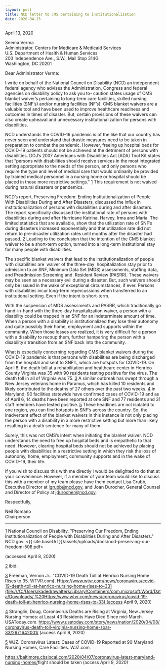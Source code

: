 ```yaml
---
layout: post
title: NCD letter to CMS pertaining to institutionalization
date: 2020-04-13
---
```

April 13, 2020

Seema Verma\
Administrator, Centers for Medicare & Medicaid Services\
U.S. Department of Health & Human Services\
200 Independence Ave., S.W., Mail Stop 314G\
Washington, DC 20201

Dear Administrator Verma:

I write on behalf of the National Council on Disability (NCD) an independent federal agency who advises the Administration, Congress and federal agencies on disability policy to ask you to- caution states usage of CMS blanket waiver’s pertaining to long-term care facilities, skilled nursing facilities (SNF’s) and/or nursing facilities (NF’s). CMS blanket waivers are a valuable tool and have been used to improve healthcare readiness and outcomes in times of disaster. But, certain provisions of these waivers can also create upheaval and unnecessary institutionalization for persons with disabilities.

NCD understands the COVID-19 pandemic is of the like that our country has never seen and understand that drastic measures need to be taken in preparation to combat the pandemic. However, freeing up hospital beds for COVID-19 patients should not be achieved at the detriment of persons with disabilities. DOJ’s 2007 Americans with Disabilities Act (ADA) Tool Kit states that “persons with disabilities should receive services in the most integrated setting appropriate to the needs of the person, and only persons who require the type and level of medical care that would ordinarily be provided by trained medical personnel in a nursing home or hospital should be placed in those more restrictive settings.” [1](https://ncd.gov/publications/2020/ncd-letter-cms-institutionalization#_ftn1) This requirement is not waived during natural disasters or pandemics.

NCD’s report, Preserving Freedom: Ending Institutionalization of People With Disabilities During and After Disasters, discussed the influx in institutionalization of persons with disabilities during and after disasters. The report specifically discussed the institutional rate of persons with disabilities during and after Hurricane Katrina, Harvey, Irma and Maria. The limited statistics that are available, show that the utilization rate of SNF’s during disasters increased exponentially and that utilization rate did not return to pre-disaster utilization rates until months after the disaster had passed. [2](https://ncd.gov/publications/2020/ncd-letter-cms-institutionalization#_ftn2) Leading to the conclusion that the intention of the CMS blanket waiver to be a short-term option, turned into a long-term institutional stay for many people with disabilities.

The specific blanket waivers that lead to the institutionalization of people with disabilities are  waiver of the three-day  hospitalization stay prior to admission to an SNF, Minimum Data Set (MDS) assessments, staffing data, and Preadmission Screening and  Resident Review (PASRR). These waivers may be seen as a necessary evil during a disaster. But, such waivers should only be issued in the wake of exceptional circumstances, if ever. Persons with disabilities incur long-term repercussions when transferred to an institutional setting. Even if the intent is short-term.

With the suspension of MDS assessments and PASRR, which traditionally go hand-in-hand with the three-day hospitalization waiver, a person with a disability could be trapped in an SNF for an indeterminate amount of time. When a person with a disability is institutionalized they lose their autonomy and quite possibly their home, employment and supports within the community. When those losses are realized, it is very difficult for a person with a disability to recoup them, further hampering the person with a disability’s transition from an SNF back into the community.

What is especially concerning regarding CMS blanket waivers during the COVID-19 pandemic is that persons with disabilities are being discharged from the hospital and sent to SNF’s, which are hotspots for COVID-19. On April 8, the death toll at a rehabilitation and healthcare center in Henrico County Virginia was 35 with 90 residents testing positive for the virus. The death toll in all of Virginia was 75. [3](https://ncd.gov/publications/2020/ncd-letter-cms-institutionalization#_ftn3) A similar outbreak has swept through a New Jersey veterans home in Paramus, which has killed 10 residents and likely contributed to the deaths of 27 others over the past two weeks. [4](https://ncd.gov/publications/2020/ncd-letter-cms-institutionalization#_ftn4) in Maryland, 90 facilities statewide have confirmed cases of COVID-19 and as of April 6, 14 deaths have been reported at one SNF and 77 residents and 31 staff members have tested positive. [5](https://ncd.gov/publications/2020/ncd-letter-cms-institutionalization#_ftn5) These headlines are not isolated to one region, you can find hotspots in SNF’s across the country. So, the inadvertent effect of the blanket waivers in this instance is not only placing the person with a disability in a more restrictive setting but more than likely resulting in a death sentence for many of them.

Surely, this was not CMS’s intent when initiating the blanket waiver. NCD understands the need to free up hospital beds and is empathetic to that need. However, clearing hospital beds should not be achieved by placing people with disabilities in a restrictive setting in which they risk the loss of autonomy, home, employment, community supports and in the wake of COVID-19, their life.

If you wish to discuss this with me directly I would be delighted to do that at your convenience. However, if a member of your team would like to discuss this with a member of my team please have them contact Lisa Grubb, Executive Director at [lgrubb@ncd.gov](mailto:lgrubb@ncd.gov), and Joan Durocher, General Counsel and Director of Policy at [jdurocher@ncd.gov](mailto:jdurocher@ncd.gov).

Respectfully,

Neil Romano\
Chairperson

- - -

 [1](https://ncd.gov/publications/2020/ncd-letter-cms-institutionalization#_ftnref1) National Council on Disability. "Preserving Our Freedom, Ending Institutionalization of People with Disabilities During and After Disasters." NCD.gov. <{{ site.baseUrl }}/assets/uploads/docs/ncd-preserving-our-freedom-508.pdf>

(accessed April 8, 2020)

 [2](https://ncd.gov/publications/2020/ncd-letter-cms-institutionalization#_ftnref2) ibid.

 [3](https://ncd.gov/publications/2020/ncd-letter-cms-institutionalization#_ftnref3) Freeman, Vernon Jr.. "COVID-19 Death Toll at Henrico Nursing Home Rises to 35. WTVR.com[. Https://www.wtvr.com/news/coronavirus/covid-19-death-toll-at-henrico-nursing-home-rises-to-33](file:///C:/Users/kadedrawalters/Library/Containers/com.microsoft.Word/Data/Downloads/.%20Https:/www.wtvr.com/news/coronavirus/covid-19-death-toll-at-henrico-nursing-home-rises-to-33) (access April 9, 2020)

 [4](https://ncd.gov/publications/2020/ncd-letter-cms-institutionalization#_ftnref4) Stranglin, Doug. Coronavirus Deaths are Rising at Virginia, New Jersey Nursing Homes: at Least 43 Residents Have Died Since mid-March. USAToday.com. <https://www.usatoday.com/story/news/nation/2020/04/08/coronavirus-death-toll-virginia-nursing-home-soar-33/2971642001/> (access April 9, 2020)

 [5](https://ncd.gov/publications/2020/ncd-letter-cms-institutionalization#_ftnref5) WJZ. Coronavirus Latest: Cases of COVID-19 Reported at 90 Maryland Nursing Homes, Care Facilities. WJZ.com.

<https://baltimore.cbslocal.com/2020/04/07/coronavirus-latest-maryland-nursing-homes/>flight should be taken (access April 9, 2020)
